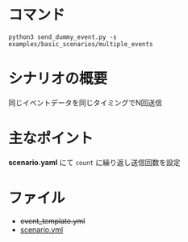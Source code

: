 # コマンド
```
python3 send_dummy_event.py -s examples/basic_scenarios/multiple_events
```

# シナリオの概要
同じイベントデータを同じタイミングでN回送信

# 主なポイント
**scenario.yaml** にて `count` に繰り返し送信回数を設定

# ファイル
- ~~event_template.yml~~
- [scenario.yml](./scenario.yml)